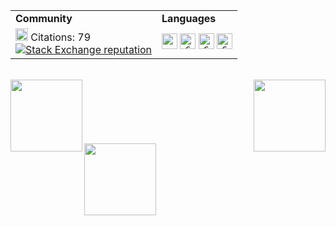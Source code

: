 
<div align="center">
    <table>
      <tr>
        <td><b>Community</b></td>
        <td><b>Languages</b></td>
     </tr>
     <tr>
       <td><div>
<a href="https://scholar.google.com/citations?user=EEE5m-wAAAAJ&hl=en&oi=ao"><img alt="https://google.com" src="https://user-images.githubusercontent.com/59521296/222966923-1ee8fc15-39f6-48ff-a19a-5295493191d5.svg" height="20"></a>
          Citations: 79
          <br>
<a href="https://stackoverflow.com/users/14853907"><img alt="Stack Exchange reputation" src="https://img.shields.io/stackexchange/stackoverflow/r/14853907?color=orange&label=reputation&logo=stackoverflow"></a>
        </div></td>
        <td> <div align="center">
<code><picture><source srcset="https://user-images.githubusercontent.com/59521296/222952825-b95eb292-8f4c-47f8-9595-8244499b2c55.svg#gh-dark-mode-only" media="(prefers-color-scheme: dark)" height="25" width="45"><img height="25" src="https://user-images.githubusercontent.com/59521296/222952848-d3f9f33f-071d-4d65-87c7-6411ab75060f.svg#gh-light-mode-only" media="(prefers-color-scheme: light)"></picture></code>
<code><img title="C" height="25" src="https://user-images.githubusercontent.com/59521296/222962763-01ac3543-06c3-45c1-b50a-1d92bef8bfd4.svg"></code>
<code><img title="C" height="25" src="https://user-images.githubusercontent.com/59521296/222962737-abc2693b-8f23-40d8-ba75-5cdd501a1d10.svg"></code>
<code><img title="C" height="25" src="https://user-images.githubusercontent.com/59521296/222962748-3aa0aa7c-c1e0-443a-9582-ff7350efe28c.svg"></code>
        </div></td>
      </tr>
  </table>
</div>

<br>

<div width="100%" align="center">
  <a align="left" href="https://github.com/D-Se/FuzzySystems.jl" title="FuzzySystems"><img align="left" height="115" src="https://github-readme-stats.vercel.app/api/pin/?username=D-Se&repo=FuzzySystems.jl&theme=react&border_color=61dafb&border_radius=10"></a><a align="right href="https://github.com/D-Se/xiangqi" title="Chinese Chess"><img align="right" height="115" src="https://github-readme-stats.vercel.app/api/pin/?username=D-Se&repo=xiangqi&theme=react&border_color=61dafb&border_radius=10"></a>
</div>
<br/><br/><br/><br/><br/><br/>
<div width="100%" align="center">
  <a align="left" href="https://github.com/D-Se/turbokit" title="Turbokit"><img align="left" height="115" src="https://github-readme-stats.vercel.app/api/pin/?username=D-Se&repo=turbokit&theme=react&border_color=61dafb&border_radius=10"></a>
</div>